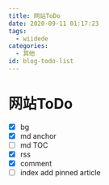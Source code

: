 ```yaml
---
title: 网站ToDo
date: 2020-09-11 01:17:23
tags:
  - wiidede
categories:
  - 其他
id: blog-todo-list
---
```


# 网站ToDo

- [x] bg
- [x] md anchor
- [ ] md TOC
- [x] rss
- [x] comment
- [ ] index add pinned article
